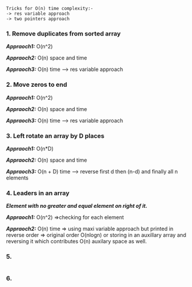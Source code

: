 ```
Tricks for O(n) time complexity:-
-> res variable approach
-> two pointers approach
```

### 1. Remove duplicates from sorted array
***Appraoch1:*** O(n^2)

***Appraoch2:*** O(n) space and time

***Appraoch3:*** O(n) time --> res variable approach

### 2. Move zeros to end
***Appraoch1:*** O(n^2)

***Appraoch2:*** O(n) space and time

***Appraoch3:*** O(n) time --> res variable approach

### 3. Left rotate an array by D places
***Appraoch1:*** O(n*D)

***Appraoch2:*** O(n) space and time

***Appraoch3:*** O(n + D) time --> reverse first d then (n-d) and finally all n elements

### 4. Leaders in an array
***Element with no greater and equal element on right of it.***

***Appraoch1:*** O(n^2) =>checking for each element

***Appraoch2:*** O(n) time => using maxi variable approach but printed in reverse order => original order O(nlogn) or storing in an auxillary array and reversing it which contributes O(n) auxilary space as well.

### 5.
```

```
### 6.
```

```
